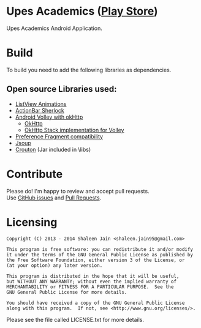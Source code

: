Upes Academics ([Play Store][1])
===========
Upes Academics Android Application.

Build
===========
To build you need to add the following libraries as dependencies.

Open source Libraries used:
--------------

- [ListView Animations][2]
- [ActionBar Sherlock][3]
- [Android Volley with okHttp][4]
	- [OkHttp][5]
	- [OkHttp Stack implementation for Volley][6]
- [Preference Fragment compatibility][7]
- [Jsoup][8]
- [Crouton][9] (Jar included in \libs)

Contribute
==========
Please do! I'm happy to review and accept pull requests.<br>
Use [GitHub issues](https://github.com/Shalzz/upes-academics/issues) and [Pull Requests](https://github.com/Shalzz/upes-academics/pulls).

Licensing
==========

	Copyright (C) 2013 - 2014 Shaleen Jain <shaleen.jain95@gmail.com>
	
	This program is free software: you can redistribute it and/or modify
	it under the terms of the GNU General Public License as published by
	the Free Software Foundation, either version 3 of the License, or
	(at your option) any later version.
	
	This program is distributed in the hope that it will be useful,
	but WITHOUT ANY WARRANTY; without even the implied warranty of
	MERCHANTABILITY or FITNESS FOR A PARTICULAR PURPOSE.  See the
	GNU General Public License for more details.
	
	You should have received a copy of the GNU General Public License
	along with this program.  If not, see <http://www.gnu.org/licenses/>.
	
Please see the file called LICENSE.txt for more details.

[1]: https://play.google.com/store/apps/details?id=com.shalzz.attendance
[2]: https://github.com/nhaarman/ListViewAnimations
[3]: http://actionbarsherlock.com/download.html
[4]: https://android.googlesource.com/platform/frameworks/volley/
[5]: http://square.github.io/okhttp/#download
[6]: https://gist.github.com/JakeWharton/5616899
[7]: https://github.com/kolavar/android-support-v4-preferencefragment
[8]: http://jsoup.org/download
[9]: https://github.com/keyboardsurfer/Crouton
